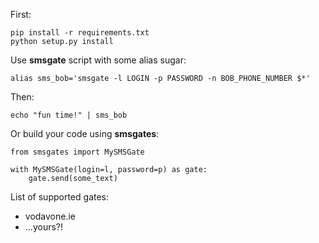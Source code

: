First:

    pip install -r requirements.txt
    python setup.py install
    
Use **smsgate** script with some alias sugar:

    alias sms_bob='smsgate -l LOGIN -p PASSWORD -n BOB_PHONE_NUMBER $*'

Then:

    echo "fun time!" | sms_bob


Or build your code using **smsgates**:

    from smsgates import MySMSGate

    with MySMSGate(login=l, password=p) as gate:
        gate.send(some_text)


List of supported gates:
- vodavone.ie
- ...yours?!


